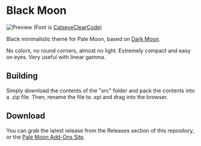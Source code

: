 # Black Moon
![Preview](https://i.imgur.com/o2D2yuh.png) (Font is [CatseyeClearCode](https://github.com/Servail/fonts))

Black minimalistic theme for Pale Moon, based on [Dark Moon](https://github.com/Lootyhoof/darkmoon).

No colors, no round corners, almost no light. Extremely compact and easy on eyes. Very useful with linear gamma.

## Building
Simply download the contents of the "src" folder and pack the contents into a .zip file. Then, rename the file to .xpi and drag into the browser.

## Download
You can grab the latest release from the Releases section of this repository, or the [Pale Moon Add-Ons Site](https://addons.palemoon.org/addon/blackmoon/).
